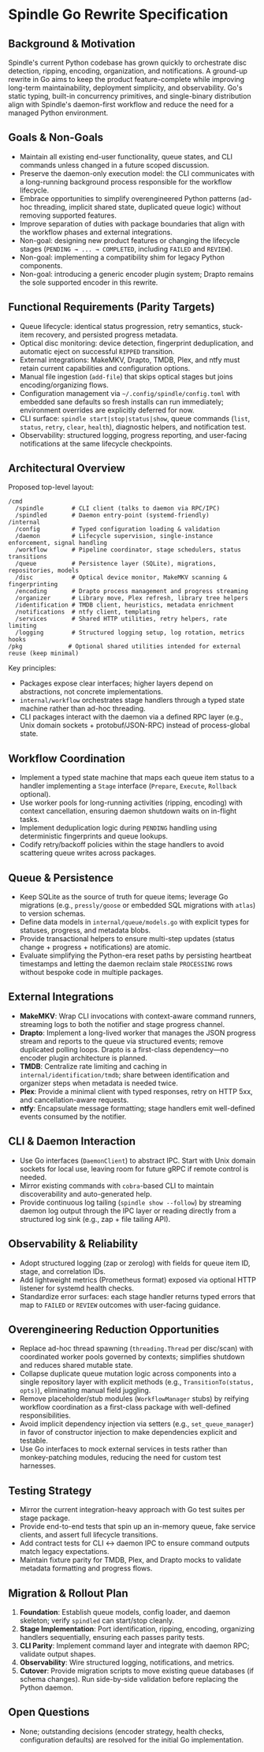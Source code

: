 # Spindle Go Rewrite Specification

## Background & Motivation
Spindle's current Python codebase has grown quickly to orchestrate disc detection, ripping, encoding, organization, and notifications. A ground-up rewrite in Go aims to keep the product feature-complete while improving long-term maintainability, deployment simplicity, and observability. Go's static typing, built-in concurrency primitives, and single-binary distribution align with Spindle's daemon-first workflow and reduce the need for a managed Python environment.

## Goals & Non-Goals
- Maintain all existing end-user functionality, queue states, and CLI commands unless changed in a future scoped discussion.
- Preserve the daemon-only execution model: the CLI communicates with a long-running background process responsible for the workflow lifecycle.
- Embrace opportunities to simplify overengineered Python patterns (ad-hoc threading, implicit shared state, duplicated queue logic) without removing supported features.
- Improve separation of duties with package boundaries that align with the workflow phases and external integrations.
- Non-goal: designing new product features or changing the lifecycle stages (`PENDING → ... → COMPLETED`, including `FAILED` and `REVIEW`).
- Non-goal: implementing a compatibility shim for legacy Python components.
- Non-goal: introducing a generic encoder plugin system; Drapto remains the sole supported encoder in this rewrite.

## Functional Requirements (Parity Targets)
- Queue lifecycle: identical status progression, retry semantics, stuck-item recovery, and persisted progress metadata.
- Optical disc monitoring: device detection, fingerprint deduplication, and automatic eject on successful `RIPPED` transition.
- External integrations: MakeMKV, Drapto, TMDB, Plex, and ntfy must retain current capabilities and configuration options.
- Manual file ingestion (`add-file`) that skips optical stages but joins encoding/organizing flows.
- Configuration management via `~/.config/spindle/config.toml` with embedded sane defaults so fresh installs can run immediately; environment overrides are explicitly deferred for now.
- CLI surface: `spindle start|stop|status|show`, queue commands (`list`, `status`, `retry`, `clear`, `health`), diagnostic helpers, and notification test.
- Observability: structured logging, progress reporting, and user-facing notifications at the same lifecycle checkpoints.

## Architectural Overview
Proposed top-level layout:
```
/cmd
  /spindle        # CLI client (talks to daemon via RPC/IPC)
  /spindled       # Daemon entry-point (systemd-friendly)
/internal
  /config         # Typed configuration loading & validation
  /daemon         # Lifecycle supervision, single-instance enforcement, signal handling
  /workflow       # Pipeline coordinator, stage schedulers, status transitions
  /queue          # Persistence layer (SQLite), migrations, repositories, models
  /disc           # Optical device monitor, MakeMKV scanning & fingerprinting
  /encoding       # Drapto process management and progress streaming
  /organizer      # Library move, Plex refresh, library tree helpers
  /identification # TMDB client, heuristics, metadata enrichment
  /notifications  # ntfy client, templating
  /services       # Shared HTTP utilities, retry helpers, rate limiting
  /logging        # Structured logging setup, log rotation, metrics hooks
/pkg             # Optional shared utilities intended for external reuse (keep minimal)
```
Key principles:
- Packages expose clear interfaces; higher layers depend on abstractions, not concrete implementations.
- `internal/workflow` orchestrates stage handlers through a typed state machine rather than ad-hoc threading.
- CLI packages interact with the daemon via a defined RPC layer (e.g., Unix domain sockets + protobuf/JSON-RPC) instead of process-global state.

## Workflow Coordination
- Implement a typed state machine that maps each queue item status to a handler implementing a `Stage` interface (`Prepare`, `Execute`, `Rollback` optional).
- Use worker pools for long-running activities (ripping, encoding) with context cancellation, ensuring daemon shutdown waits on in-flight tasks.
- Implement deduplication logic during `PENDING` handling using deterministic fingerprints and queue lookups.
- Codify retry/backoff policies within the stage handlers to avoid scattering queue writes across packages.

## Queue & Persistence
- Keep SQLite as the source of truth for queue items; leverage Go migrations (e.g., `pressly/goose` or embedded SQL migrations with `atlas`) to version schemas.
- Define data models in `internal/queue/models.go` with explicit types for statuses, progress, and metadata blobs.
- Provide transactional helpers to ensure multi-step updates (status change + progress + notifications) are atomic.
- Evaluate simplifying the Python-era reset paths by persisting heartbeat timestamps and letting the daemon reclaim stale `PROCESSING` rows without bespoke code in multiple packages.

## External Integrations
- **MakeMKV**: Wrap CLI invocations with context-aware command runners, streaming logs to both the notifier and stage progress channel.
- **Drapto**: Implement a long-lived worker that manages the JSON progress stream and reports to the queue via structured events; remove duplicated polling loops. Drapto is a first-class dependency—no encoder plugin architecture is planned.
- **TMDB**: Centralize rate limiting and caching in `internal/identification/tmdb`; share between identification and organizer steps when metadata is needed twice.
- **Plex**: Provide a minimal client with typed responses, retry on HTTP 5xx, and cancellation-aware requests.
- **ntfy**: Encapsulate message formatting; stage handlers emit well-defined events consumed by the notifier.

## CLI & Daemon Interaction
- Use Go interfaces (`DaemonClient`) to abstract IPC. Start with Unix domain sockets for local use, leaving room for future gRPC if remote control is needed.
- Mirror existing commands with `cobra`-based CLI to maintain discoverability and auto-generated help.
- Provide continuous log tailing (`spindle show --follow`) by streaming daemon log output through the IPC layer or reading directly from a structured log sink (e.g., zap + file tailing API).

## Observability & Reliability
- Adopt structured logging (zap or zerolog) with fields for queue item ID, stage, and correlation IDs.
- Add lightweight metrics (Prometheus format) exposed via optional HTTP listener for systemd health checks.
- Standardize error surfaces: each stage handler returns typed errors that map to `FAILED` or `REVIEW` outcomes with user-facing guidance.

## Overengineering Reduction Opportunities
- Replace ad-hoc thread spawning (`threading.Thread` per disc/scan) with coordinated worker pools governed by contexts; simplifies shutdown and reduces shared mutable state.
- Collapse duplicate queue mutation logic across components into a single repository layer with explicit methods (e.g., `TransitionTo(status, opts)`), eliminating manual field juggling.
- Remove placeholder/stub modules (`WorkflowManager` stubs) by reifying workflow coordination as a first-class package with well-defined responsibilities.
- Avoid implicit dependency injection via setters (e.g., `set_queue_manager`) in favor of constructor injection to make dependencies explicit and testable.
- Use Go interfaces to mock external services in tests rather than monkey-patching modules, reducing the need for custom test harnesses.

## Testing Strategy
- Mirror the current integration-heavy approach with Go test suites per stage package.
- Provide end-to-end tests that spin up an in-memory queue, fake service clients, and assert full lifecycle transitions.
- Add contract tests for CLI ↔ daemon IPC to ensure command outputs match legacy expectations.
- Maintain fixture parity for TMDB, Plex, and Drapto mocks to validate metadata formatting and progress flows.

## Migration & Rollout Plan
1. **Foundation**: Establish queue models, config loader, and daemon skeleton; verify `spindled` can start/stop cleanly.
2. **Stage Implementation**: Port identification, ripping, encoding, organizing handlers sequentially, ensuring each passes parity tests.
3. **CLI Parity**: Implement command layer and integrate with daemon RPC; validate output shapes.
4. **Observability**: Wire structured logging, notifications, and metrics.
5. **Cutover**: Provide migration scripts to move existing queue databases (if schema changes). Run side-by-side validation before replacing the Python daemon.

## Open Questions
- None; outstanding decisions (encoder strategy, health checks, configuration defaults) are resolved for the initial Go implementation.
